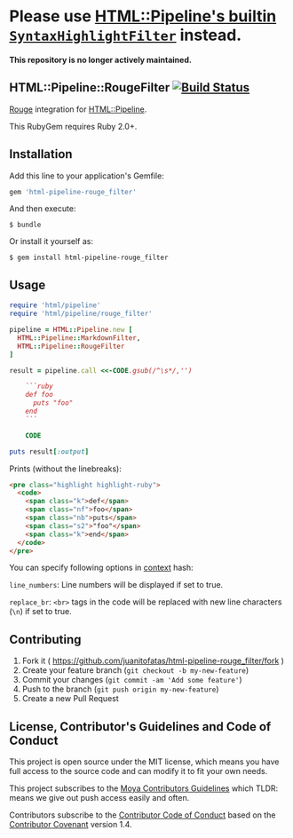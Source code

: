 # Please use [HTML::Pipeline's builtin `SyntaxHighlightFilter`](https://github.com/jch/html-pipeline/blob/a84d7fa441d545fc3bdd43d5003af67c53cfd2b8/lib/html/pipeline/syntax_highlight_filter.rb) instead.

**This repository is no longer actively maintained.**

## HTML::Pipeline::RougeFilter [![Build Status](https://travis-ci.org/JuanitoFatas/html-pipeline-rouge_filter.svg)](https://travis-ci.org/JuanitoFatas/html-pipeline-rouge_filter)

[Rouge](https://github.com/jneen/rouge) integration for [HTML::Pipeline](https://github.com/jch/html-pipeline).

This RubyGem requires Ruby 2.0+.

## Installation

Add this line to your application's Gemfile:

```ruby
gem 'html-pipeline-rouge_filter'
```

And then execute:

    $ bundle

Or install it yourself as:

    $ gem install html-pipeline-rouge_filter

## Usage

```ruby
require 'html/pipeline'
require 'html/pipeline/rouge_filter'

pipeline = HTML::Pipeline.new [
  HTML::Pipeline::MarkdownFilter,
  HTML::Pipeline::RougeFilter
]

result = pipeline.call <<-CODE.gsub(/^\s*/,'')

    ```ruby
    def foo
      puts "foo"
    end
    ```

    CODE

puts result[:output]
```

Prints (without the linebreaks):

```html
<pre class="highlight highlight-ruby">
  <code>
    <span class="k">def</span>
    <span class="nf">foo</span>
    <span class="nb">puts</span>
    <span class="s2">"foo"</span>
    <span class="k">end</span>
  </code>
</pre>
```

You can specify following options in
[context](https://github.com/jch/html-pipeline#examples) hash:

`line_numbers`: Line numbers will be displayed if set to true.

`replace_br`: `<br>` tags in the code will be replaced with new line characters (`\n`) if set to true.

## Contributing

1. Fork it ( https://github.com/juanitofatas/html-pipeline-rouge_filter/fork )
2. Create your feature branch (`git checkout -b my-new-feature`)
3. Commit your changes (`git commit -am 'Add some feature'`)
4. Push to the branch (`git push origin my-new-feature`)
5. Create a new Pull Request

## License, Contributor's Guidelines and Code of Conduct

This project is open source under the MIT license, which means you have full access to the source code and can modify
it to fit your own needs.

This project subscribes to the
[Moya Contributors Guidelines](https://github.com/Moya/contributors/blob/master/Community.md) which TLDR: means we give
out push access easily and often.

Contributors subscribe to the [Contributor Code of Conduct](http://contributor-covenant.org/version/1/4/) based on
the [Contributor Covenant](http://contributor-covenant.org) version 1.4.
